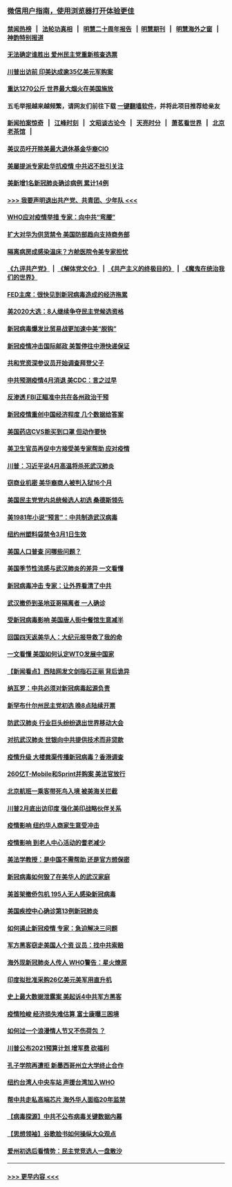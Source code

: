 ### [微信用户指南，使用浏览器打开体验更佳](https://github.com/gfw-breaker/banned-news1/blob/master/indexes/wechat-guide.md?t=0)
#### [禁闻热榜](热点新闻.md?t=0)  &nbsp;&nbsp;|&nbsp;&nbsp; [法轮功真相](https://github.com/gfw-breaker/truth/blob/master/README.md?t=0) &nbsp;&nbsp;|&nbsp;&nbsp; [明慧二十周年报告](https://github.com/gfw-breaker/mh-reports/blob/master/README.md?t=0) &nbsp;&nbsp;|&nbsp;&nbsp;[明慧期刊](https://github.com/gfw-breaker/mh-qikan) &nbsp;&nbsp;|&nbsp;&nbsp; [明慧海外之窗](https://github.com/gfw-breaker/mh-news/blob/master/README.md?t=0) &nbsp;&nbsp;|&nbsp;&nbsp; [神韵特别报道](https://github.com/gfw-breaker/mh-news/blob/master/shenyun.md?t=0)
#### [无法确定谁胜出 爱州民主党重新核查选票](../pages/nsc412/n11864830.md?t=02131844) 
#### [川普出访前 印美达成逾35亿美元军购案](../pages/nsc412/n11865444.md?t=02131844) 
#### [重达1270公斤 世界最大烟火在美国施放](../pages/nsc412/n11865198.md?t=02131844) 
#### 五毛举报越来越频繁，请网友们前往下载 [一键翻墙软件](https://github.com/gfw-breaker/ssr-accounts)，并将此项目推荐给亲友
#### [新闻拍案惊奇](https://github.com/gfw-breaker/banned-news1/blob/master/pages/link4.md) &nbsp;&nbsp;|&nbsp;&nbsp; [江峰时刻](https://github.com/gfw-breaker/banned-news1/blob/master/pages/link4.md) &nbsp;&nbsp;|&nbsp;&nbsp; [文昭谈古论今](https://github.com/gfw-breaker/banned-news1/blob/master/pages/link4.md) &nbsp;&nbsp;|&nbsp;&nbsp; [天亮时分](https://github.com/gfw-breaker/banned-news1/blob/master/pages/link4.md) &nbsp;&nbsp;|&nbsp;&nbsp; [萧茗看世界](https://github.com/gfw-breaker/banned-news1/blob/master/pages/link4.md) &nbsp;&nbsp;|&nbsp;&nbsp; [北京老茶馆](https://github.com/gfw-breaker/banned-news1/blob/master/pages/link4.md) &nbsp;&nbsp;|&nbsp;&nbsp; 
#### [美议员吁开除美最大退休基金华裔CIO](../pages/nsc412/n11865230.md?t=02131844) 
#### [美屡提派专家赴华抗疫情 中共迟不批引关注](../pages/nsc412/n11864719.md?t=02131844) 
#### [美新增1名新冠肺炎确诊病例 累计14例](../pages/nsc412/n11864893.md?t=02131844) 
#### [>>> 我要声明退出共产党、共青团、少年队 <<<](https://github.com/begood0513/goodnews/blob/master/quit/letter.md) 
#### [WHO应对疫情举措 专家：向中共“弯腰”](../pages/nsc412/n11864727.md?t=02131844) 
#### [扩大对华为供货禁令 美国防部趋向支持商务部](../pages/nsc412/n11864773.md?t=02131844) 
#### [隔离病房成感染温床？方舱医院令美专家担忧](../pages/nsc412/n11864575.md?t=02131844) 
#### [《九评共产党》](https://github.com/begood0513/9ping.md/blob/master/README.md) &nbsp;|&nbsp; [《解体党文化》](../../../../jtdwh.md/blob/master/README.md)  &nbsp;|&nbsp; [《共产主义的终极目的》](../../../../gczydzjmd.md/blob/master/README.md) &nbsp;|&nbsp; [《魔鬼在统治我们的世界》](../../../../mgztzwmdsj.md/blob/master/README.md) 
#### [FED主席：很快见到新冠病毒造成的经济拖累](../pages/nsc412/n11864507.md?t=02131844) 
#### [美2020大选：8人继续争夺民主党候选资格](../pages/nsc412/n11864327.md?t=02131844) 
#### [新冠病毒爆发比贸易战更加速中美“脱钩”](../pages/nsc412/n11864470.md?t=02131844) 
#### [新冠疫情冲击国际邮政 美暂停往中港快递保证](../pages/nsc412/n11864207.md?t=02131844) 
#### [共和党资深参议员开始调查拜登父子](../pages/nsc412/n11863984.md?t=02131844) 
#### [中共预测疫情4月消退 美CDC：言之过早](../pages/nsc412/n11864310.md?t=02131844) 
#### [反渗透 FBI正瞄准中共在各州政治干预](../pages/nsc412/n11864300.md?t=02131844) 
#### [新冠疫情重创中国经济程度 几个数据给答案](../pages/nsc412/n11864203.md?t=02131844) 
#### [美国药店CVS能买到口罩 但动作要快](../pages/nsc412/n11862438.md?t=02131844) 
#### [美卫生官员再促中方接受美专家帮助 应对疫情](../pages/nsc412/n11864043.md?t=02131844) 
#### [川普：习近平说4月高温将杀死武汉肺炎](../pages/nsc412/n11860814.md?t=02131844) 
#### [窃商业机密 美华裔商人被判入狱16个月](../pages/nsc412/n11863911.md?t=02131844) 
#### [美国民主党党内总统候选人初选 桑德斯领先](../pages/nsc412/n11863475.md?t=02131844) 
#### [美1981年小说“预言”：中共制造武汉病毒](../pages/nsc412/n11863306.md?t=02131844) 
#### [纽约州塑料袋禁令3月1日生效](../pages/nsc412/n11862832.md?t=02131844) 
#### [美国人口普查  问哪些问题？](../pages/nsc412/n11862808.md?t=02131844) 
#### [美国季节性流感与武汉肺炎的差异 一文看懂](../pages/nsc412/n11862428.md?t=02131844) 
#### [新冠病毒冲击 专家：让外界看清了中共](../pages/nsc412/n11862280.md?t=02131844) 
#### [武汉撤侨到圣地亚哥隔离者 一人确诊](../pages/nsc412/n11862460.md?t=02131844) 
#### [受新冠病毒影响 美国唐人街中餐馆生意减半](../pages/nsc412/n11861940.md?t=02131844) 
#### [回国四天返美华人：大纪元报导救了我的命](../pages/nsc412/n11862181.md?t=02131844) 
#### [一文看懂 美国如何认定WTO发展中国家](../pages/nsc412/n11862051.md?t=02131844) 
#### [【新闻看点】西陆网发文剑指石正丽 背后诡异](../pages/nsc412/n11861792.md?t=02131844) 
#### [纳瓦罗：中共必须对新冠病毒起源负责](../pages/nsc412/n11861810.md?t=02131844) 
#### [新罕布什尔州民主党初选 晚8点陆续开票](../pages/nsc412/n11861872.md?t=02131844) 
#### [防武汉肺炎 行业巨头纷纷退出世界移动大会](../pages/nsc412/n11861795.md?t=02131844) 
#### [对抗武汉肺炎 世银向中共提供技术而非贷款](../pages/nsc412/n11861652.md?t=02131844) 
#### [疫情升级 大楼粪渠传播新冠病毒？香港调查](../pages/nsc412/n11861556.md?t=02131844) 
#### [260亿T-Mobile和Sprint并购案 美法官放行](../pages/nsc412/n11861511.md?t=02131844) 
#### [北京航班一乘客带死鸟入境 被美海关拦截](../pages/nsc412/n11861317.md?t=02131844) 
#### [川普2月底出访印度 强化美印战略伙伴关系](../pages/nsc412/n11860557.md?t=02131844) 
#### [疫情影响  纽约华人商家生意受冲击](../pages/nsc412/n11860284.md?t=02131844) 
#### [疫情影响  到老人中心活动的耆老减少](../pages/nsc412/n11860199.md?t=02131844) 
#### [美法学教授：是中国不需帮助 还是官方想保密](../pages/nsc412/n11859492.md?t=02131844) 
#### [新冠病毒如何毁了在美华人的武汉家庭](../pages/nsc412/n11859524.md?t=02131844) 
#### [美首架撤侨包机 195人无人感染新冠病毒](../pages/nsc412/n11859908.md?t=02131844) 
#### [美国疾控中心确诊第13例新冠肺炎](../pages/nsc412/n11859966.md?t=02131844) 
#### [如何遏止新冠疫情 专家：急迫解决三问题](../pages/nsc412/n11859685.md?t=02131844) 
#### [军方黑客窃走美国人个资 议员：找中共索赔](../pages/nsc412/n11859371.md?t=02131844) 
#### [海外现新冠肺炎人传人 WHO警告：星火燎原](../pages/nsc412/n11859252.md?t=02131844) 
#### [印度拟批准采购26亿美元美军用直升机](../pages/nsc412/n11859143.md?t=02131844) 
#### [史上最大数据泄露案 美起诉4中共军方黑客](../pages/nsc412/n11859115.md?t=02131844) 
#### [疫情险峻 经济损失难估算 富士康曝三困境](../pages/nsc412/n11859120.md?t=02131844) 
#### [如何过一个浪漫情人节又不伤荷包 ？](../pages/nsc412/n11858969.md?t=02131844) 
#### [川普公布2021预算计划 增军费 砍福利](../pages/nsc412/n11859012.md?t=02131844) 
#### [孔子学院再遭拒 新墨西哥州立大学终止合作](../pages/nsc412/n11858661.md?t=02131844) 
#### [纽约台湾人中央车站  声援台湾加入WHO](../pages/nsc412/n11857757.md?t=02131844) 
#### [帮中共走私高端芯片 海外华人面临20年监禁](../pages/nsc412/n11855016.md?t=02131844) 
#### [【病毒探源】中共不公布病毒关键数据内幕](../pages/nsc412/n11856584.md?t=02131844) 
#### [【思想领袖】谷歌脸书如何操纵大众观点](../pages/nsc412/n11680874.md?t=02131844) 
#### [爱州初选后看情势：民主党竞选人一盘散沙](../pages/nsc412/n11856557.md?t=02131844) 

----
#### [ >>> 更早内容 <<< ](../indexes/nsc412-earlier.md)
